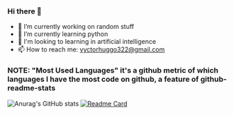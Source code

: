 ### Hi there 👋

- 🔭 I’m currently working on random stuff
- 🌱 I’m currently learning python
- 👯 I'm looking to learning in artificial intelligence
- 📫 How to reach me: vyctorhuggo322@gmail.com



### NOTE: "Most Used Languages" it's a github metric of which languages I have the most code on github, a feature of github-readme-stats

![Anurag's GitHub stats](https://github-readme-stats.vercel.app/api?username=Vyctor-Huggo&show_icons=true&theme=tokyonight)
[![Readme Card](https://github-readme-stats.vercel.app/api/pin/?username=Vyctor-Huggo&repo=Quantidade-de-carga-de-um-corpo-e-numero-de-eletrons)](https://github.com/Vyctor-Huggo/Quantidade-de-carga-de-um-corpo-e-numero-de-eletrons)
